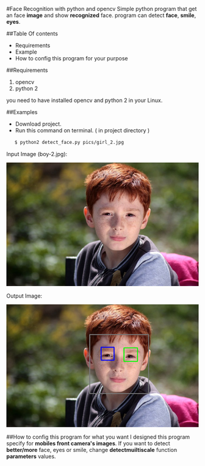 #Face Recognition with python and opencv
Simple python program that get an face **image** and show **recognized** face. program can detect **face**, **smile**, **eyes**.

##Table Of contents
* Requirements
* Example
* How to config this program for your purpose

##Requirements
1. opencv
2. python 2

you need to have installed opencv and python 2 in your Linux.

##Examples
* Download project.
* Run this command on terminal. ( in project directory )
~~~bash
   $ python2 detect_face.py pics/girl_2.jpg
~~~

Input Image (boy-2.jpg):

<a href="https://github.com/mlibre/face_recognition/blob/master/pics/boy-2.jpg" target="_blank"><img src="https://github.com/mlibre/face_recognition/blob/master/pics/boy-2.jpg"/></a>

Output Image:

<a href="https://github.com/mlibre/face_recognition/blob/master/pics/boy-2-recognized.png" target="_blank"><img src="https://github.com/mlibre/face_recognition/blob/master/pics/boy-2-recognized.png"/></a>

##How to config this program for what you want
I designed this program specify for **mobiles front camera's images**.
If you want to detect **better/more** face, eyes or smile, change **detectmuiltiscale** function **parameters** values.
